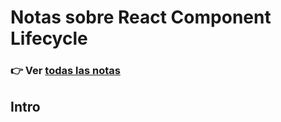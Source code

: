 # Notas sobre React Component Lifecycle

### 👉 Ver [todas las notas](https://github.com/undefinedschool/notes)

## Intro

